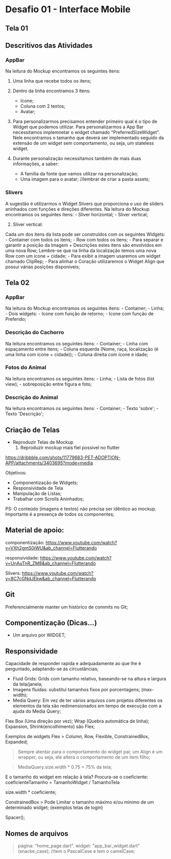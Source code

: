 # Desafio 01 - Interface Mobile

## Tela 01
## Descritivos das Atividades
### AppBar
Na leitura do Mockup encontramos os seguintes itens:
1. Uma linha que recebe todos os itens;

2. Dentro da linha encontramos 3 itens:
    - Icone;
    - Coluna com 2 textos;
    - Avatar;

3. Para personalizarmos precisamos entender primeiro qual é o tipo de Widget que podemos utilizar. Para personalizarmos a App Bar necessitamos implemnetar o widget chamado "PreferredSizeWidget". Nele encontramos o tamanho que deverá ser implementado seguido da extensão de um widget sem comportamento, ou seja, um stateless widget. 

4. Durante personalização necessitamos também de mais duas informações, a saber:
    - A família da fonte que vamos utilizar na personalização;
    - Uma imagem para o avatar; //lembrar de criar a pasta assets;

### Slivers
A sugestão é utilizarmos o Widget Slivers que proporciona o uso de sliders aninhados com funções e direções diferentes. 
Na leitura do Mockup encontramos os seguintes itens:
    - Sliver horizontal;
    - Sliver vertical;

2. Sliver vertical:

Cada um dos itens da lista pode ser construídos com os seguintes Widgets:
    - Container com todos os itens;
    - Row com todos os itens;
    - Para separar e garantir a posição da Imagem + Descrições estes itens são envolvidos em uma nova Row; Lembre-se que na linha da localização temos uma nova Row com um icone + cidade;
    - Para exibir a imagem usaremos um widget chamado ClipRep;
    - Para alinhar o Coração utilizaremos o Widget Align que possui várias posições disponíveis;

## Tela 02
### AppBar
Na leitura do Mockup encontramos os seguintes itens:
    - Container;
    - Linha;
    - Dois widgets:
        - Icone com função de retorno;
        - Icone com função de Preferido;

### Descrição do Cachorro
Na leitura encontramos os seguintes itens:
    - Container;
    - Linha com espaçamento entre itens;
    - Coluna esquerda (Nome, raça, localização (é uma linha com ícone + cidade));
    - Coluna direita com ícone e idade;


### Fotos do Animal
Na leitura encontramos os seguintes itens:
    - Linha;
    - Lista de fotos (list view);
    - sobreposição entre figura e foto;

### Descrição do Animal
Na leitura encontramos os seguintes itens:
    - Container;
    - Texto 'sobre';
    - Texto 'Descrição';

## Criação de Telas

- Reproduzir Telas de Mockup
    1. Reproduzir mockup mais fiel possivel no flutter

https://dribbble.com/shots/11779683-PET-ADOPTION-APP/attachments/3403695?mode=media

Objetivos:
- Componentização de Widgets;
- Responsividade de Tela
- Manipulação de Listas;
- Trabalhar com Scrolls Aninhados;

PS: O conteúdo (imagens e textos) não precisa ser idêntico ao mockup. Importante é a presença de todos os componentes;

## Material de apoio:

componentização: https://www.youtube.com/watch?v=VXh2gmS0jWU&ab_channel=Flutterando

responsividade: https://www.youtube.com/watch?v=UnAuTnR_ZM8&ab_channel=Flutterando

Slivers: https://www.youtube.com/watch?v=8C7cGNdJEkw&ab_channel=Flutterando

## Git

Preferencialmente manter um histórico de commits no Git;

## Componentização (Dicas...)
- Um arquivo por WIDGET;

## Responsividade
Capacidade de responder rapida e adequadamente ao que lhe é perguntado, adaptando-se às circustâncias;

- Fluid Grids: Grids com tamanho relativo, baseando-se na altura e largura da tela/janela;
- Imagens fluidas: substitui tamanhos fixos por porcentagens; (max-width);
- Media Query: Em vez de ter vários arquivos com projetos diferentes os elementos da tela são redimensionados em tempo de execução com a ajuda do Media Query;

Flex Box (Uma direção por vez);
Wrap (Quebra automática de linha);
Expansion, Shrink(encolhimento) são Flex; 

Exemplos de widgets Flex > Column, Row, Flexible, ConstrainedBox, Expanded;

> Sempre atentar para o comportamento do widget pai;
> um Align é um wrapper, ou seja, ele altera o comportamento de um item filho;

> MediaQuery.size.width * 0.75 = 75% da tela;

E o tamanho do widget em relação à tela?
Procura-se o coeficiente:
coeficienteTamanho = TamanhoWidget / TamanhoTela

size.width * coeficiente;

ConstrainedBox > Pode Limitar o tamanho máximo e/ou mínimo de um determinado widget; (exemplos telas de login)

Spacer();

## Nomes de arquivos
> página: "home_page.dart".
> widget: "app_bar_widget.dart" (snacke_case); //tem o PascalCase e tem o camelCase;